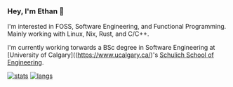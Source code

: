 ### Hey, I'm Ethan 👋 

I'm interested in FOSS, Software Engineering, and Functional Programming. Mainly working with Linux, Nix, Rust, and C/C++.

I'm currently working torwards a BSc degree in Software Engineering at [University of Calgary]((https://www.ucalgary.ca/)'s [Schulich School of Engineering](https://schulich.ucalgary.ca/).

[![stats](https://github-readme-stats.vercel.app/api?username=ethangillengg&theme=material-palenight)](https://github.com/ethangillengg)
[![langs](https://github-readme-stats.vercel.app/api/top-langs/?username=ethangillengg&exclude_repo=dotfiles&langs_count=8&layout=compact&theme=material-palenight)](https://github.com/ethangillengg?tab=repositories)
